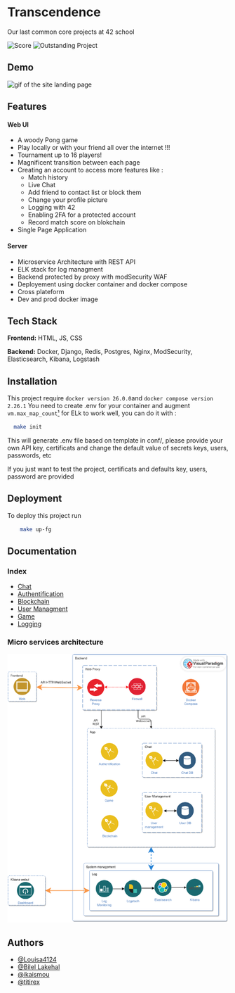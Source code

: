 
# Transcendence
Our last common core projects at 42 school

![Score](https://img.shields.io/badge/Score-125%2F100-brightgreen)
![Outstanding Project](https://img.shields.io/badge/Project-Outstanding-blue)

## Demo
![gif of the site landing page](https://raw.githubusercontent.com/notapainting/transcendence/main/img/doc/demo.gif)

## Features

#### Web UI
- A woody Pong game
- Play locally or with your friend all over the internet !!!
- Tournament up to 16 players! 
- Magnificent transition between each page
- Creating an account to access more features like : 
    - Match history
    - Live Chat
    - Add friend to contact list or block them
    - Change your profile picture
    - Logging with 42
    - Enabling 2FA for a protected account
    - Record match score on blokchain
- Single Page Application

#### Server
- Microservice Architecture with REST API
- ELK stack for log managment
- Backend protected by proxy with modSecurity WAF
- Deployement using docker container and docker compose
- Cross plateform
- Dev and prod docker image


## Tech Stack
**Frontend:** HTML, JS, CSS

**Backend:** Docker, Django, Redis, Postgres, Nginx, ModSecurity, Elasticsearch, Kibana, Logstash


## Installation
This project require `docker version 26.0.0`and `docker compose version 2.26.1`
You need to create .env for your container and augment `vm.max_map_count`[¹](https://access.redhat.com/solutions/99913) for ELk to work well, you can do it with :

```bash
  make init
```

This will generate .env file based on template in conf/, please provide your own API key, certificats and change the default value of secrets keys, users, passwords, etc

If you just want to test the project, certificats and defaults key, users, password are provided

## Deployment
To deploy this project run

```bash
    make up-fg
```

## Documentation

### Index

- [Chat](https://github.com/notapainting/transcendence/blob/main/apps/chat)
- [Authentification](https://github.com/notapainting/transcendence/blob/main/apps/auth)
- [Blockchain](https://github.com/notapainting/transcendence/blob/main/apps/blockchain)
- [User Managment](https://github.com/notapainting/transcendence/blob/main/apps/user)
- [Game](https://github.com/notapainting/transcendence/blob/main/apps/game)
- [Logging](https://github.com/notapainting/transcendence/blob/main/elk)


### Micro services architecture

![microservice architecture](https://raw.githubusercontent.com/notapainting/transcendence/main/img/doc/tr_ms_arch.png)


## Authors

- [@Louisa4124](https://www.github.com/Louisa4124)
- [@Bilel Lakehal](https://www.github.com/BilelLk)
- [@ikaismou](https://www.github.com/islemk69)
- [@titirex](https://www.github.com/titi-rex)
